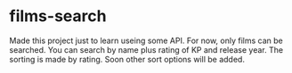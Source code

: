 # films-search
Made this project just to learn useing some API.
For now, only films can be searched. You can search by name plus rating of KP and release year. The sorting is made by rating. Soon other sort options will be added.
